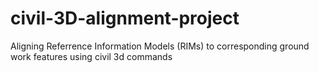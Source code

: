 # civil-3D-alignment-project
Aligning Referrence Information Models (RIMs) to  corresponding ground work features using civil 3d commands
